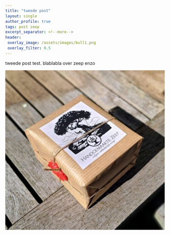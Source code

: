 ```yaml
---
title: "tweede post"
layout: single
author_profile: true
tags: post zeep
excerpt_separator: <!--more-->
header:
 overlay_image: /assets/images/bull1.png
 overlay_filter: 0.5
---
```


tweede  post test.
blablabla over zeep enzo


![zeep verpakkingen](/assets/images/zeep2.jpg "verpakking met 4 stuks zeep")
